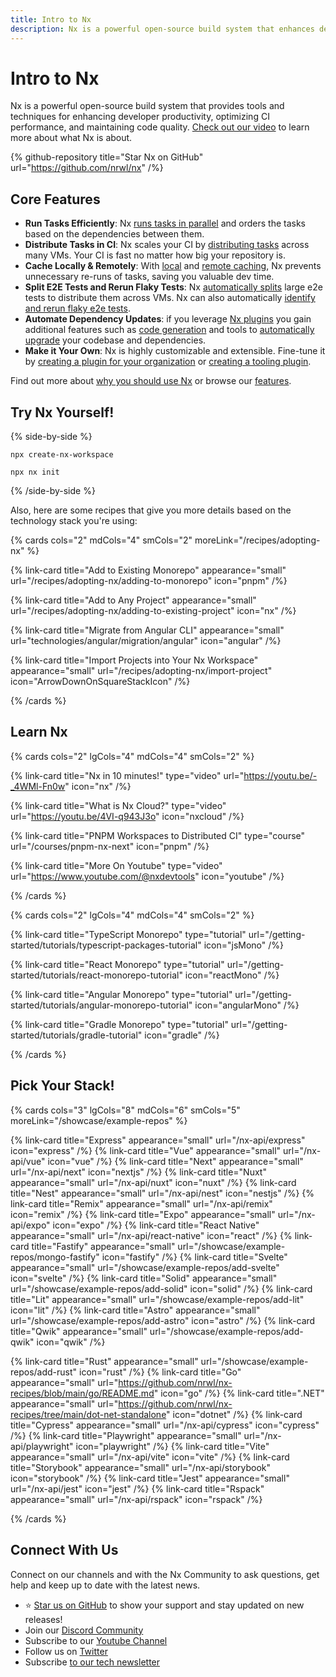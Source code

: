 ```yaml
---
title: Intro to Nx
description: Nx is a powerful open-source build system that enhances developer productivity, optimizes CI performance, and maintains code quality with features like task caching and distribution.
---
```


# Intro to Nx

Nx is a powerful open-source build system that provides tools and techniques for enhancing developer productivity, optimizing CI performance, and maintaining code quality. [Check out our video](/getting-started/why-nx) to learn more about what Nx is about.

{% github-repository title="Star Nx on GitHub" url="https://github.com/nrwl/nx" /%}

## Core Features

- **Run Tasks Efficiently**: Nx [runs tasks in parallel](/features/run-tasks) and orders the tasks based on the dependencies between them.
- **Distribute Tasks in CI**: Nx scales your CI by [distributing tasks](/ci/features/distribute-task-execution) across many VMs. Your CI is fast no matter how big your repository is.
- **Cache Locally & Remotely**: With [local](/features/cache-task-results) and [remote caching](/ci/features/remote-cache), Nx prevents unnecessary re-runs of tasks, saving you valuable dev time.
- **Split E2E Tests and Rerun Flaky Tests**: Nx [automatically splits](/ci/features/split-e2e-tasks) large e2e tests to distribute them across VMs. Nx can also automatically [identify and rerun flaky e2e tests](/ci/features/flaky-tasks).
- **Automate Dependency Updates**: if you leverage [Nx plugins](/concepts/nx-plugins) you gain additional features such as [code generation](/features/generate-code) and tools to [automatically upgrade](features/automate-updating-dependencies) your codebase and dependencies.
- **Make it Your Own**: Nx is highly customizable and extensible. Fine-tune it by [creating a plugin for your organization](/extending-nx/tutorials/organization-specific-plugin) or [creating a tooling plugin](/extending-nx/tutorials/tooling-plugin).

<!-- - **Monorepo and Single Projects**: Nx supports both, monorepos as well as single-project (standalone) workspaces. -->

Find out more about [why you should use Nx](/getting-started/why-nx) or browse our [features](/features).

## Try Nx Yourself!

{% side-by-side %}

```shell {% title="Create a new workspace" %}
npx create-nx-workspace
```

```shell {% title="Add Nx to an existing workspace" %}
npx nx init
```

{% /side-by-side %}

Also, here are some recipes that give you more details based on the technology stack you're using:

{% cards cols="2" mdCols="4" smCols="2" moreLink="/recipes/adopting-nx" %}

{% link-card title="Add to Existing Monorepo" appearance="small" url="/recipes/adopting-nx/adding-to-monorepo" icon="pnpm" /%}

{% link-card title="Add to Any Project" appearance="small" url="/recipes/adopting-nx/adding-to-existing-project" icon="nx" /%}

{% link-card title="Migrate from Angular CLI" appearance="small" url="technologies/angular/migration/angular" icon="angular" /%}

{% link-card title="Import Projects into Your Nx Workspace" appearance="small" url="/recipes/adopting-nx/import-project" icon="ArrowDownOnSquareStackIcon" /%}

{% /cards %}

## Learn Nx

{% cards cols="2" lgCols="4" mdCols="4" smCols="2" %}

{% link-card title="Nx in 10 minutes!" type="video" url="https://youtu.be/-_4WMl-Fn0w" icon="nx" /%}

{% link-card title="What is Nx Cloud?" type="video" url="https://youtu.be/4VI-q943J3o" icon="nxcloud" /%}

{% link-card title="PNPM Workspaces to Distributed CI" type="course" url="/courses/pnpm-nx-next" icon="pnpm" /%}

{% link-card title="More On Youtube" type="video" url="https://www.youtube.com/@nxdevtools" icon="youtube" /%}

{% /cards %}

{% cards cols="2" lgCols="4" mdCols="4" smCols="2" %}

{% link-card title="TypeScript Monorepo" type="tutorial" url="/getting-started/tutorials/typescript-packages-tutorial" icon="jsMono" /%}

{% link-card title="React Monorepo" type="tutorial" url="/getting-started/tutorials/react-monorepo-tutorial" icon="reactMono" /%}

{% link-card title="Angular Monorepo" type="tutorial" url="/getting-started/tutorials/angular-monorepo-tutorial" icon="angularMono" /%}

{% link-card title="Gradle Monorepo" type="tutorial" url="/getting-started/tutorials/gradle-tutorial" icon="gradle" /%}

{% /cards %}

## Pick Your Stack!

{% cards cols="3" lgCols="8" mdCols="6" smCols="5" moreLink="/showcase/example-repos" %}

{% link-card title="Express" appearance="small" url="/nx-api/express" icon="express" /%}
{% link-card title="Vue" appearance="small" url="/nx-api/vue" icon="vue" /%}
{% link-card title="Next" appearance="small" url="/nx-api/next" icon="nextjs" /%}
{% link-card title="Nuxt" appearance="small" url="/nx-api/nuxt" icon="nuxt" /%}
{% link-card title="Nest" appearance="small" url="/nx-api/nest" icon="nestjs" /%}
{% link-card title="Remix" appearance="small" url="/nx-api/remix" icon="remix" /%}
{% link-card title="Expo" appearance="small" url="/nx-api/expo" icon="expo" /%}
{% link-card title="React Native" appearance="small" url="/nx-api/react-native" icon="react" /%}
{% link-card title="Fastify" appearance="small" url="/showcase/example-repos/mongo-fastify" icon="fastify" /%}
{% link-card title="Svelte" appearance="small" url="/showcase/example-repos/add-svelte" icon="svelte" /%}
{% link-card title="Solid" appearance="small" url="/showcase/example-repos/add-solid" icon="solid" /%}
{% link-card title="Lit" appearance="small" url="/showcase/example-repos/add-lit" icon="lit" /%}
{% link-card title="Astro" appearance="small" url="/showcase/example-repos/add-astro" icon="astro" /%}
{% link-card title="Qwik" appearance="small" url="/showcase/example-repos/add-qwik" icon="qwik" /%}

{% link-card title="Rust" appearance="small" url="/showcase/example-repos/add-rust" icon="rust" /%}
{% link-card title="Go" appearance="small" url="https://github.com/nrwl/nx-recipes/blob/main/go/README.md" icon="go" /%}
{% link-card title=".NET" appearance="small" url="https://github.com/nrwl/nx-recipes/tree/main/dot-net-standalone" icon="dotnet" /%}
{% link-card title="Cypress" appearance="small" url="/nx-api/cypress" icon="cypress" /%}
{% link-card title="Playwright" appearance="small" url="/nx-api/playwright" icon="playwright" /%}
{% link-card title="Vite" appearance="small" url="/nx-api/vite" icon="vite" /%}
{% link-card title="Storybook" appearance="small" url="/nx-api/storybook" icon="storybook" /%}
{% link-card title="Jest" appearance="small" url="/nx-api/jest" icon="jest" /%}
{% link-card title="Rspack" appearance="small" url="/nx-api/rspack" icon="rspack" /%}

{% /cards %}

## Connect With Us

Connect on our channels and with the Nx Community to ask questions, get help and keep up to date with the latest news.

- ⭐️ [Star us on GitHub](https://github.com/nrwl/nx) to show your support and stay updated on new releases!
- Join our [Discord Community](https://go.nx.dev/community)
- Subscribe to our [Youtube Channel](https://www.youtube.com/@nxdevtools)
- Follow us on [Twitter](https://twitter.com/nxdevtools)
- Subscribe [to our tech newsletter](https://go.nrwl.io/nx-newsletter)
